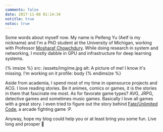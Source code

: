 ```yaml
---
comments: false
date: 2017-11-08 01:14:34
notitle: true
notoc: true
---
```


Some words about myself now. My name is Peifeng Yu (Aetf is my nickname) and I'm
a PhD student at the University of Michigan,
working with Professor [Mosharaf Chowchdury](http://mosharaf.com).
While doing research in system and networking, I mostly dabble in GPU and 
infrastructure for deep learning systems.

{% imsize %}
src: /assets/img/me.jpg
alt: A picture of me! I know it's missing. I'm working on it
profile: body
{% endimsize %}

Aside from academia, I spend most of my time in opensource projects and ACG.
I love reading stories. Be it animes, comics or games, it is the stories in them that
fascinate me most. As for favorate game types? AVG, JRPG, detective games and sometimes
music games. Basically I love all games with a great story. I even tried to figure out
the story behind [Fate/Unlimited Code](https://en.wikipedia.org/wiki/Fate/unlimited_codes),
a arcade fighting game :P.

Anyway, hope my blog could help you or at least bring you some fun. Live long and
prosper 🖖